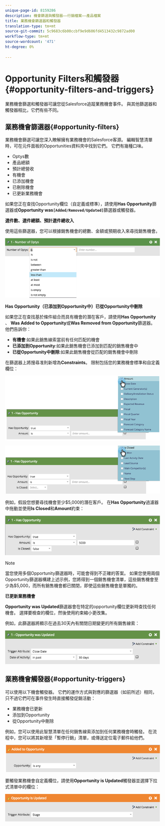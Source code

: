 ```yaml
---
unique-page-id: 8159286
description: 機會篩選與觸發器——行銷檔案——產品檔案
title: 業務機會篩選器和觸發器
translation-type: tm+mt
source-git-commit: 5c9683c6b00ccbf9e9d606fd4513432c9872ad00
workflow-type: tm+mt
source-wordcount: '471'
ht-degree: 0%

---
```



# Opportunity Filters和觸發器{#opportunity-filters-and-triggers}

業務機會篩選和觸發器可讓您從Salesforce追蹤業務機會事件。 與其他篩選器和觸發器相比，它們有些不同。

## 業務機會篩選器{#opportunity-filters}

業務機會篩選可讓您深入瞭解擁有業務機會的Salesforce客源。 編輯智慧清單時，可在元件面板的Opportunities資料夾中找到它們。 它們有幾種口味。

* Optys數
* 產品總額
* 預計總營收
* 有機會
* 已添加機會
* 已刪除機會
* 已更新業務機會

如果您正在查找Opportunity欄位（自定義或標準），請使用&#x200B;**Has Opportunity**&#x200B;篩選器或&#x200B;**Opportunity was`[Added/Removed/Updated]`**&#x200B;篩選器或觸發器。

**選件數、選件總額、預計選件總收入**

使用這些篩選器，您可以根據銷售機會的總數、金額或預期收入來尋找銷售機會。

![](assets/image2015-6-11-12-3a29-3a34.png)

**Has Opportunity（已添加到Opportunity中）已從Opportunity中刪除**

如果您正在查找基於條件組合而具有機會的潛在客戶，請使用&#x200B;**Has Opportunity** 、 **Was Added to Opportunity**&#x200B;或&#x200B;**Was Removed from Opportunity**&#x200B;篩選器。 他們告訴你：

* **有機會**:如果此銷售線索當前有任何匹配的機會
* **已添加到Opportunity**:如果此銷售機會已添加到匹配的銷售機會中
* **已從Opportunity中刪除**:如果此銷售機會從匹配的銷售機會中刪除

在篩選器上將搜尋准則新增為&#x200B;**Constraints**。 限制包括您的業務機會標準和自定義欄位：

![](assets/image2015-6-11-12-3a31-3a0.png)

![](assets/image2015-6-11-12-3a31-3a46.png)

例如，假設您想要尋找機會至少$5,000的潛在客戶。 在&#x200B;**Has Opportunity**&#x200B;過濾器中拖動並使用&#x200B;**Is Closed**&#x200B;和&#x200B;**Amount**&#x200B;約束：

![](assets/image2015-6-11-12-3a32-3a0.png)

>[!NOTE]
>
>當您使用多個Opportunity篩選器時，可能會得到不正確的答案。 如果您使用兩個Opportunity篩選器構建上述示例，您將得到一個銷售機會清單，這些銷售機會至少為$5,000，而所有銷售機會都已關閉，即使這些銷售機會是單獨的。

**已更新業務機會**

**Opportunity was Updated**&#x200B;篩選器會在特定的opportunity欄位更新時查找任何機會。 選擇要檢查的欄位，然後使用約束縮小更改集。

例如，此篩選器將顯示在過去30天內有關閉日期變更的所有銷售線索：

![](assets/image2015-6-11-12-3a33-3a7.png)

## 業務機會觸發器{#opportunity-triggers}

可以使用以下機會觸發器。 它們的運作方式與對應的篩選器（如前所述）相同，只不過它們可在事件發生時直接觸發促銷活動：

* 業務機會已更新
* 添加到Opportunity
* 從Opportunity中刪除

例如，您可以使用此智慧清單在任何銷售線索添加到任何業務機會時觸發。 在流程中，您可以將其新增至「暫停行銷」清單，或傳送定位電子郵件給他們。

![](assets/image2015-6-11-12-3a33-3a48.png)

要觸發業務機會自定義欄位，請使用&#x200B;**Opportunity is Updated**&#x200B;觸發器並選擇下拉式清單中的欄位：

![](assets/image2015-6-11-12-3a33-3a34.png)

